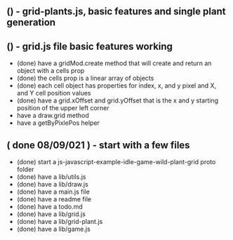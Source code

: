 
## () - grid-plants.js, basic features and single plant generation

## () - grid.js file basic features working
* (done) have a gridMod.create method that will create and return an object with a cells prop
* (done) the cells prop is a linear array of objects
* (done) each cell object has properties for index, x, and y pixel and X, and Y cell position values
* (done) have a grid.xOffset and grid.yOffset that is the x and y starting position of the upper left corner
* have a draw.grid method
* have a getByPixlePos helper

## ( done 08/09/021 ) - start with a few files
* (done) start a js-javascript-example-idle-game-wild-plant-grid proto folder
* (done) have a lib/utils.js
* (done) have a lib/draw.js
* (done) have a main.js file
* (done) have a readme file
* (done) have a todo.md
* (done) have a lib/grid.js
* (done) have a lib/grid-plant.js
* (done) have a lib/game.js
